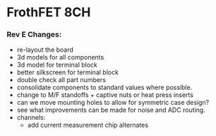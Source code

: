 # FrothFET 8CH

### Rev E Changes:

* re-layout the board
* 3d models for all components
* 3d model for terminal block
* better silkscreen for terminal block
* double check all part numbers
* consolidate components to standard values where possible.
* change to M/F standoffs + captive nuts or heat press inserts
* can we move mounting holes to allow for symmetric case design?
* see what improvements can be made for noise and ADC routing.
* channels:
  * add current measurement chip alternates